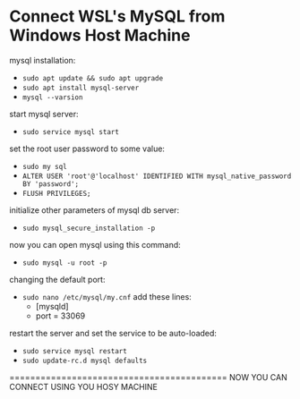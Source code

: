 # Connect WSL's MySQL from Windows Host Machine

mysql installation:
- `sudo apt update && sudo apt upgrade`
- `sudo apt install mysql-server`
- `mysql --varsion`

start mysql server:
- `sudo service mysql start`

set the root user password to some value:
- `sudo my sql`
- `ALTER USER 'root'@'localhost' IDENTIFIED WITH mysql_native_password BY 'password';`
- `FLUSH PRIVILEGES;`

initialize other parameters of mysql db server:
- `sudo mysql_secure_installation -p`

now you can open mysql using this command:
- `sudo mysql -u root -p`

changing the default port:
- `sudo nano /etc/mysql/my.cnf`
    add these lines:
    - [mysqld]
    - port = 33069

restart the server and set the service to be auto-loaded:
- `sudo service mysql restart`
- `sudo update-rc.d mysql defaults`


==========================================
NOW YOU CAN CONNECT USING YOU HOSY MACHINE